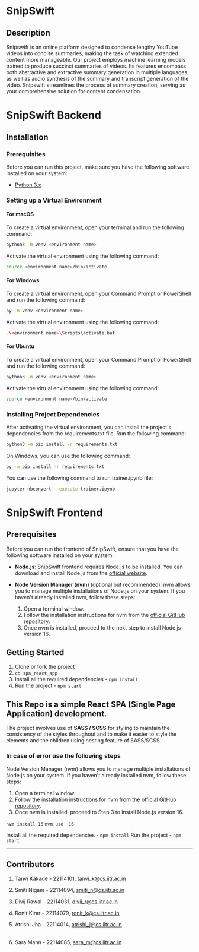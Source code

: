 # SnipSwift

## Description

Snipswift is an online platform designed to condense lengthy YouTube videos into concise summaries, making the task of watching extended content more manageable. Our project employs machine learning models trained to produce succinct summaries of videos. Its features encompass both abstractive and extractive summary generation in multiple languages, as well as audio synthesis of the summary and transcript generation of the video. Snipswift streamlines the process of summary creation, serving as your comprehensive solution for content condensation.

# SnipSwift Backend

## Installation

### Prerequisites

Before you can run this project, make sure you have the following software installed on your system:

- [Python 3.x](https://www.python.org/downloads/)


### Setting up a Virtual Environment

#### For macOS

To create a virtual environment, open your terminal and run the following command:

```bash
python3 -m venv <environment name>
```

Activate the virtual environment using the following command:

```bash
source <environment name>/bin/activate
```

#### For Windows

To create a virtual environment, open your Command Prompt or PowerShell and run the following command:

```bash
py -m venv <environment name>
```

Activate the virtual environment using the following command:

```bash
.\<environment name>\Scripts\activate.bat
```

#### For Ubuntu

To create a virtual environment, open your Command Prompt or PowerShell and run the following command:

```bash
python3 -m venv <environment name>
```


Activate the virtual environment using the following command:

```bash
source <environment name>/bin/activate
```



### Installing Project Dependencies

After activating the virtual environment, you can install the project's dependencies from the requirements.txt file. Run the following command:

```bash
python3 -m pip install -r requirements.txt
```


On Windows, you can use the following command:

```bash
py -m pip install -r requirements.txt
```

You can use the following command to run trainer.ipynb file:

```bash
jupyter nbconvert --execute trainer.ipynb
```



# SnipSwift Frontend

## Prerequisites

Before you can run the frontend of SnipSwift, ensure that you have the following software installed on your system:

- **Node.js**: SnipSwift frontend requires Node.js to be installed. You can download and install Node.js from the [official website](https://nodejs.org/en).

- **Node Version Manager (nvm)** (optional but recommended): nvm allows you to manage multiple installations of Node.js on your system. If you haven't already installed nvm, follow these steps:

    1. Open a terminal window.
    2. Follow the installation instructions for nvm from the [official GitHub repository](https://github.com/nvm-sh/nvm).
    3. Once nvm is installed, proceed to the next step to install Node.js version 16.


## Getting Started
1. Clone or fork the project
2. ```cd spa_react_app```
3. Install all the required dependencies - ```npm install```
4. Run the project - ```npm start```



## This Repo is a simple React SPA (Single Page Application) development.

The project involves use of **SASS / SCSS** for styling to maintain the consistency of the styles throughout and to make it easier to style the elements and the children using nesting feature of SASS/SCSS.

### In case of error use the following steps

Node Version Manager (nvm) allows you to manage multiple installations of Node.js on your system. If you haven't already installed nvm, follow these steps:

1. Open a terminal window.
2. Follow the installation instructions for nvm from the [official GitHub repository](https://github.com/nvm-sh/nvm).
3. Once nvm is installed, proceed to Step 3 to install Node.js version 16.


```nvm install 16```
```nvm use  16```

Install all the required dependencies - ```npm install```
Run the project - ```npm start```


---



## Contributors
1. Tanvi Kakade - 22114101, tanvi_k@cs.iitr.ac.in
&nbsp;

2. Smiti Nigam - 22114094, smiti_n@cs.iitr.ac.in
&nbsp;

3. Divij Rawal - 22114031, divij_r@cs.iitr.ac.in
&nbsp;

4. Ronit Kirar - 22114079, ronit_k@cs.iitr.ac.in
&nbsp;

5. Atrishi Jha - 22114014, atrishi_j@cs.iitr.ac.in  
&nbsp;

6. Sara Mann - 22114085, sara_m@cs.iitr.ac.in  
&nbsp;
